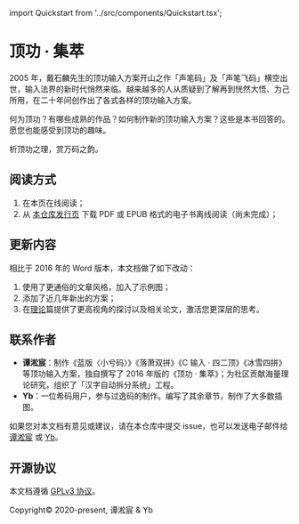 import Quickstart from '../src/components/Quickstart.tsx';

# 顶功 · 集萃

2005 年，戴石麟先生的顶功输入方案开山之作「声笔码」及「声笔飞码」横空出世，输入法界的新时代悄然来临。越来越多的人从质疑到了解再到恍然大悟、为己所用，在二十年间创作出了各式各样的顶功输入方案。

何为顶功？有哪些成熟的作品？如何制作新的顶功输入方案？这些是本书回答的。愿您也能感受到顶功的趣味。

析顶功之理，赏万码之韵。

<Quickstart />

## 阅读方式

1. 在本页在线阅读；
2. 从 [本仓库发行页](https://github.com/tansongchen/ding/releases) 下载 PDF 或 EPUB 格式的电子书离线阅读（尚未完成）；
<!-- 3. 从 [百度网盘](https://pan.baidu.com) 下载 PDF 或 EPUB 格式的电子书离线阅读。 -->

## 更新内容

相比于 2016 年的 Word 版本，本文档做了如下改动：

1. 使用了更通俗的文章风格，加入了示例图；
2. 添加了近几年新出的方案；
3. 在[理论](./theory/index.md)篇提供了更高视角的探讨以及相关论文，激活您更深层的思考。

## 联系作者

- **谭淞宸**：制作《蓝版〈小兮码〉》《落萧双拼》《C 输入 · 四二顶》《冰雪四拼》等顶功输入方案，独自撰写了 2016 年版的《顶功 · 集萃》；为社区贡献海量理论研究，组织了「汉字自动拆分系统」工程。
- **Yb**：一位希码用户，参与过逸码的制作。编写了其余章节，制作了大多数插图。

如果您对本文档有意见或建议，请在本仓库中提交 issue，也可以发送电子邮件给 [谭淞宸](mailto:i@tansongchen.com) 或 [Yb](mailto:seetxx@qq.com)。

## 开源协议

本文档遵循 [GPLv3 协议](LICENSE)。

Copyright&copy; 2020-present, 谭淞宸 & Yb
